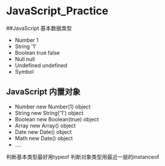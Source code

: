 # JavaScript_Practice
##JavaScript 基本数据类型
* Number 1
* String '1'
* Boolean true false
* Null null
* Undefined undefined
* Symbol
## JavaScript 内置对象
* Number new Number(1) object
* String new String('1') object
* Boolean new Boolean(true) object
* Array new Array() object
* Date new Date() object
* Math new Date() object
* ....

判断基本类型最好用typeof 判断对象类型用最近一层的instanceof
